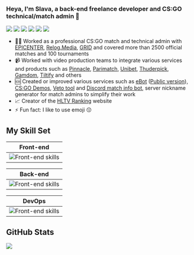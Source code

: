 ### Heya, I'm Slava, a back-end freelance developer and CS:GO technical/match admin 👋

[![](https://img.shields.io/badge/Website-PeRcH1.me-%23ffda00?style=flat&logo=e)](https://perch1.me/)
[![](https://img.shields.io/badge/Discord-PeRcH1%236100-%237289DA?logo=discord)](https://discordapp.com/users/284644003993878528)
[![](https://img.shields.io/badge/VK-Kushelevich-%234C75A3?logo=vk)](https://vk.com/id175059002)
[![](https://img.shields.io/badge/Email-mail%40perch1.me-%23BB001B?logo=mail.ru)](mailto://mail@perch1.me)
[![](https://img.shields.io/badge/GitHub-PeRcHiK31-4078c0?style=flat&logo=github)](https://github.com/PeRcHiK31)
[![](https://img.shields.io/twitter/follow/PeRcH1337?color=%231DA1F2&style=flat&logo=twitter)](https://twitter.com/PeRcH1337)

- 👨‍💻 Worked as a professional CS:GO match and technical admin with [EPICENTER](https://epicenter.gg/en), [Relog.Media](https://relog.rs/), [GRID](https://grid.gg/) and covered more than 2500 official matches and 100 tournaments
- 📹 Worked with video production teams to integrate various services and products such as [Pinnacle](https://www.pinnacle.com/en/), [Parimatch](https://global.parimatch.com/en/), [Unibet](https://www.unibet.com/), [Thuderpick](https://thunderpick.com/en/), [Gamdom](https://thunderpick.com/en/), [Tiltify](https://tiltify.com/) and others 
- 🆘 Created or improved various services such as [eBot](https://ebot.perch1.me/) ([Public version](http://www.esport-tools.net/)), [CS:GO Demos](https://csgo-demos.perch1.me/), [Veto tool](https://veto.perch1.me/) and [Discord match info bot](https://h8r.services/discord-bot/), server nickname generator for match admins to simplify their work
- 📈 Creator of the [HLTV Ranking](https://hltv-ranking.perch1.me/) website
- ⚡ Fun fact: I like to use emoji 😗

## My Skill Set
| Front-end |
| --------- |
| ![Front-end skills](https://skillicons.dev/icons?i=html,css,js,ts,jquery,vue,webpack,sass) |

| Back-end |
| --------- |
| ![Front-end skills](https://skillicons.dev/icons?i=nodejs,js,ts,php,pug,regex,mysql,postgres,redis,git,github,gitlab) |

| DevOps |
| --------- |
| ![Front-end skills](https://skillicons.dev/icons?i=linux,docker,bash) |

## GitHub Stats
<img src="https://github-readme-stats.vercel.app/api?username=PeRcHiK31&show_icons=true&count_private=true&hide_border=true&theme=merko">
